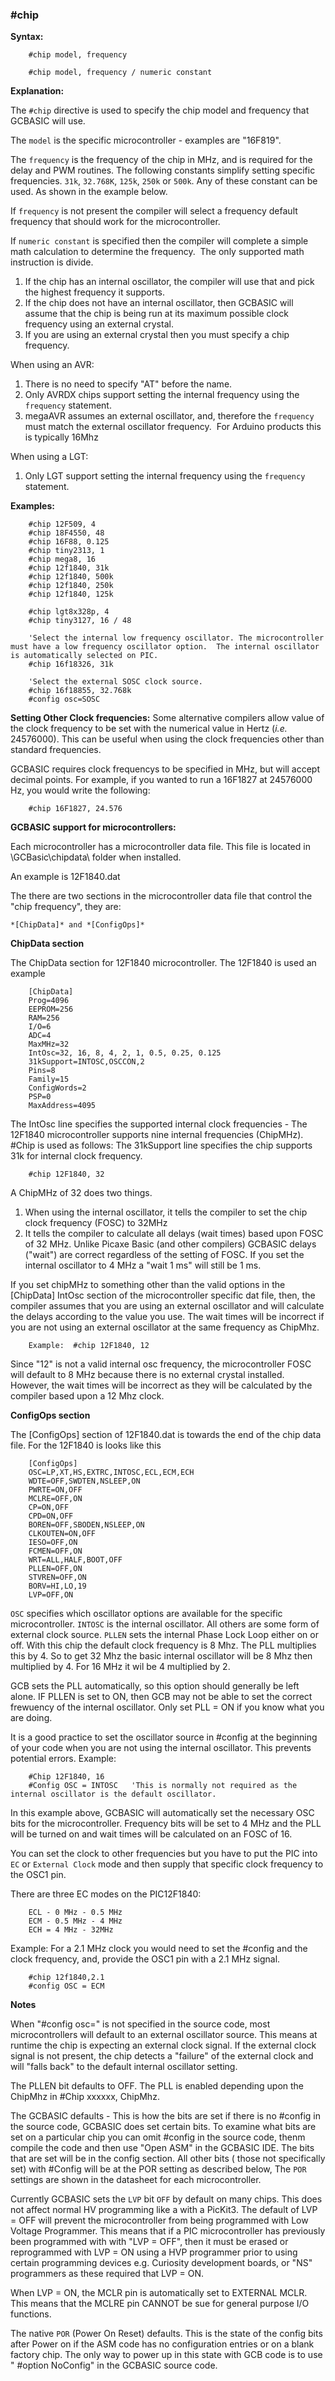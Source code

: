 <div class="section">

<div class="titlepage">

<div>

<div>

### <span id="_chip"></span>\#chip

</div>

</div>

</div>

<span class="strong">**Syntax:**</span>

``` screen
    #chip model, frequency

    #chip model, frequency / numeric constant
```

<span class="strong">**Explanation:**</span>

The `#chip` directive is used to specify the chip model and frequency
that GCBASIC will use.

The `model` is the specific microcontroller - examples are "16F819".

The `frequency` is the frequency of the chip in MHz, and is required for
the delay and PWM routines. The following constants simplify setting
specific frequencies. `31k`, `32.768K`, `125k`, `250k` or `500k`. Any of
these constant can be used. As shown in the example below.

If `frequency` is not present the compiler will select a frequency
default frequency that should work for the microcontroller.

If `numeric constant` is specified then the compiler will complete a
simple math calculation to determine the frequency.  The only supported
math instruction is divide.

<div class="orderedlist">

1.  If the chip has an internal oscillator, the compiler will use that
    and pick the highest frequency it supports.
2.  If the chip does not have an internal oscillator, then GCBASIC will
    assume that the chip is being run at its maximum possible clock
    frequency using an external crystal.
3.  If you are using an external crystal then you must specify a chip
    frequency.

</div>

When using an AVR:

<div class="orderedlist">

1.  There is no need to specify "AT" before the name.
2.  Only AVRDX chips support setting the internal frequency using the
    `frequency` statement.
3.  megaAVR assumes an external oscillator, and, therefore the
    `frequency` must match the external oscillator frequency.  For
    Arduino products this is typically 16Mhz

</div>

When using a LGT:

<div class="orderedlist">

1.  Only LGT support setting the internal frequency using the
    `frequency` statement.

</div>

<span class="strong">**Examples:**</span>

``` screen
    #chip 12F509, 4
    #chip 18F4550, 48
    #chip 16F88, 0.125
    #chip tiny2313, 1
    #chip mega8, 16
    #chip 12f1840, 31k
    #chip 12f1840, 500k
    #chip 12f1840, 250k
    #chip 12f1840, 125k

    #chip lgt8x328p, 4
    #chip tiny3127, 16 / 48

    'Select the internal low frequency oscillator. The microcontroller must have a low frequency oscillator option.  The internal oscillator is automatically selected on PIC.
    #chip 16f18326, 31k

    'Select the external SOSC clock source.
    #chip 16f18855, 32.768k
    #config osc=SOSC
```

<span class="strong">**Setting Other Clock frequencies:**</span> Some
alternative compilers allow value of the clock frequency to be set with
the numerical value in Hertz (<span class="emphasis">*i.e.*</span>
24576000). This can be useful when using the clock frequencies other
than standard frequencies.

GCBASIC requires clock frequencys to be specified in MHz, but will
accept decimal points. For example, if you wanted to run a 16F1827 at
24576000 Hz, you would write the following:

``` screen
    #chip 16F1827, 24.576
```

<span class="strong">**GCBASIC support for microcontrollers:**</span>

Each microcontroller has a microcontroller data file. This file is
located in \\GCBasic\\chipdata\\ folder when installed.

An example is 12F1840.dat

The there are two sections in the microcontroller data file that control
the "chip frequency", they are:

``` literallayout
*[ChipData]* and *[ConfigOps]*
```

<span class="strong">**ChipData section**</span>

The ChipData section for 12F1840 microcontroller. The 12F1840 is used an
example

``` screen
    [ChipData]
    Prog=4096
    EEPROM=256
    RAM=256
    I/O=6
    ADC=4
    MaxMHz=32
    IntOsc=32, 16, 8, 4, 2, 1, 0.5, 0.25, 0.125
    31kSupport=INTOSC,OSCCON,2
    Pins=8
    Family=15
    ConfigWords=2
    PSP=0
    MaxAddress=4095
```

The IntOsc line specifies the supported internal clock frequencies - The
12F1840 microcontroller supports nine internal frequencies (ChipMHz).
\#Chip is used as follows: The 31kSupport line specifies the chip
supports 31k for internal clock frequency.

``` screen
    #chip 12F1840, 32
```

A ChipMHz of 32 does two things.

<div class="orderedlist">

1.  When using the internal oscillator, it tells the compiler to set the
    chip clock frequency (FOSC) to 32MHz
2.  It tells the compiler to calculate all delays (wait times) based
    upon FOSC of 32 MHz. Unlike Picaxe Basic (and other compilers)
    GCBASIC delays ("wait") are correct regardless of the setting of
    FOSC. If you set the internal oscillator to 4 MHz a "wait 1 ms" will
    still be 1 ms.

</div>

If you set chipMHz to something other than the valid options in the
\[ChipData\] IntOsc section of the microcontroller specific dat file,
then, the compiler assumes that you are using an external oscillator and
will calculate the delays according to the value you use. The wait times
will be incorrect if you are not using an external oscillator at the
same frequency as ChipMhz.

``` screen
    Example:  #chip 12F1840, 12
```

Since "12" is not a valid internal osc frequency, the microcontroller
FOSC will default to 8 MHz because there is no external crystal
installed. However, the wait times will be incorrect as they will be
calculated by the compiler based upon a 12 Mhz clock.

<span class="strong">**ConfigOps section**</span>

The \[ConfigOps\] section of 12F1840.dat is towards the end of the chip
data file. For the 12F1840 is looks like this

``` screen
    [ConfigOps]
    OSC=LP,XT,HS,EXTRC,INTOSC,ECL,ECM,ECH
    WDTE=OFF,SWDTEN,NSLEEP,ON
    PWRTE=ON,OFF
    MCLRE=OFF,ON
    CP=ON,OFF
    CPD=ON,OFF
    BOREN=OFF,SBODEN,NSLEEP,ON
    CLKOUTEN=ON,OFF
    IESO=OFF,ON
    FCMEN=OFF,ON
    WRT=ALL,HALF,BOOT,OFF
    PLLEN=OFF,ON
    STVREN=OFF,ON
    BORV=HI,LO,19
    LVP=OFF,ON
```

`OSC` specifies which oscillator options are available for the specific
microcontroller. `INTOSC` is the internal oscillator. All others are
some form of external clock source. `PLLEN` sets the internal Phase Lock
Loop either on or off. With this chip the default clock frequency is 8
Mhz. The PLL multiplies this by 4. So to get 32 Mhz the basic internal
oscillator will be 8 Mhz then multiplied by 4. For 16 MHz it wil be 4
multiplied by 2.

GCB sets the PLL automatically, so this option should generally be left
alone. IF PLLEN is set to ON, then GCB may not be able to set the
correct frewuency of the internal oscillator. Only set PLL = ON if you
know what you are doing.

It is a good practice to set the oscillator source in \#config at the
beginning of your code when you are not using the internal oscillator.
This prevents potential errors. Example:

``` screen
    #Chip 12F1840, 16
    #Config OSC = INTOSC   'This is normally not required as the internal oscillator is the default oscillator.
```

In this example above, GCBASIC will automatically set the necessary OSC
bits for the microcontroller. Frequency bits will be set to 4 MHz and
the PLL will be turned on and wait times will be calculated on an FOSC
of 16.

You can set the clock to other frequencies but you have to put the PIC
into `EC` or `External Clock` mode and then supply that specific clock
frequency to the OSC1 pin.

There are three EC modes on the PIC12F1840:

``` screen
    ECL - 0 MHz - 0.5 MHz
    ECM - 0.5 MHz - 4 MHz
    ECH = 4 MHz - 32MHz
```

Example: For a 2.1 MHz clock you would need to set the \#config and the
clock frequency, and, provide the OSC1 pin with a 2.1 MHz signal.

``` screen
    #chip 12f1840,2.1
    #config OSC = ECM
```

<span class="strong">**Notes**</span>

When "\#config osc=" is not specified in the source code, most
microcontrollers will default to an external oscillator source. This
means at runtime the chip is expecting an external clock signal. If the
external clock signal is not present, the chip detects a "failure" of
the external clock and will "falls back" to the default internal
oscillator setting.

The PLLEN bit defaults to OFF. The PLL is enabled depending upon the
ChipMhz in \#Chip xxxxxx, ChipMhz.

The GCBASIC defaults - This is how the bits are set if there is no
\#config in the source code, GCBASIC does set certain bits. To examine
what bits are set on a particular chip you can omit \#config in the
source code, thenm compile the code and then use "Open ASM" in the
GCBASIC IDE. The bits that are set will be in the config section. All
other bits ( those not specifically set) with \#Config will be at the
POR setting as described below, The `POR` settings are shown in the
datasheet for each microcontroller.

Currently GCBASIC sets the `LVP` bit `OFF` by default on many chips.
This does not affect normal HV programming like a with a PicKit3. The
default of LVP = OFF will prevent the microcontroller from being
programmed with Low Voltage Programmer. This means that if a PIC
microcontroller has previously been programmed with with "LVP = OFF",
then it must be erased or reprogrammed with LVP = ON using a HVP
programmer prior to using certain programming devices e.g. Curiosity
development boards, or "NS" programmers as these required that LVP = ON.

When LVP = ON, the MCLR pin is automatically set to EXTERNAL MCLR. This
means that the MCLRE pin CANNOT be sue for general purpose I/O
functions.

The native `POR` (Power On Reset) defaults. This is the state of the
config bits after Power on if the ASM code has no configuration entries
or on a blank factory chip. The only way to power up in this state with
GCB code is to use " \#option NoConfig" in the GCBASIC source code.

</div>
